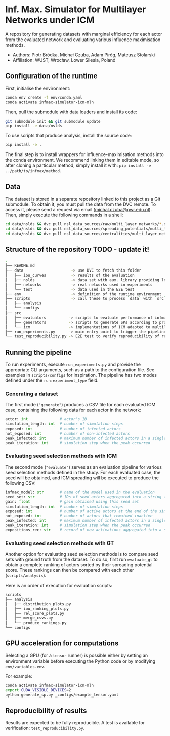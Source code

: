 # Inf. Max. Simulator for Multilayer Networks under ICM 

A repository for generating datasets with marginal efficiency for each actor from the evaluated 
network and evaluating various influence maximisation methods.

* Authors: Piotr Bródka, Michał Czuba, Adam Piróg, Mateusz Stolarski
* Affiliation: WUST, Wrocław, Lower Silesia, Poland

## Configuration of the runtime

First, initialise the environment:

```bash
conda env create -f env/conda.yaml
conda activate infmax-simulator-icm-mln
```

Then, pull the submodule with data loaders and install its code:

```bash
git submodule init && git submodule update
pip install -e data/nslds
```

To use scripts that produce analysis, install the source code:

```bash
pip install -e .
```

The final step is to install wrappers for influence-maximisation methods into the conda environment.
We recommend linking them in editable mode, so after cloning a particular method, simply install it 
with: `pip install -e ../path/to/infmax/method`.

## Data

The dataset is stored in a separate repository linked to this project as a Git submodule. To obtain
it, you must pull the data from the DVC remote. To access it, please send a request via email
(michal.czuba@pwr.edu.pl). Then, simply execute the following commands in a shell:

```bash
cd data/nslds && dvc pull nsl_data_sources/raw/multi_layer_networks/*.dvc && cd ..
cd data/nslds && dvc pull nsl_data_sources/spreading_potentials/multi_layer_networks/*.dvc && cd ..
cd data/nslds && dvc pull nsl_data_sources/centralities/multi_layer_networks/*.dvc && cd ..
```

## Structure of the repository TODO - update it!

```bash
.
├── README.md 
├── data                     -> use DVC to fetch this folder
│   ├── iou_curves           -> results of the evaluation
│   ├── nslds                -> data set with aux. library providing loaders
│   ├── networks             -> real networks used in experiments
│   └── test                 -> data used in the E2E test
├── env                      -> definition of the runtime environment
├── scripts                  -> call these to process `data` with `src`
│   ├── analysis
│   └── configs
├── src
│   ├── evaluators          -> scripts to evaluate performance of infmax methods
│   ├── generators          -> scripts to generate SPs according to provided configs
│   └── icm                 -> implementations of ICM adapted to multilayer networks
├── run_experiments.py      -> main entry point to trigger the pipeline
└── test_reproducibility.py -> E2E test to verify reproducibility of results
```

## Running the pipeline

To run experiments, execute `run_experiments.py` and provide the appropriate CLI arguments, such as
a path to the configuration file. See examples in `scripts/configs` for inspiration. The pipeline
has two modes defined under the `run:experiment_type` field.

### Generating a dataset

The first mode (`"generate"`) produces a CSV file for each evaluated ICM case, containing the
following data for each actor in the network:

```python
actor: int              # actor's ID
simulation_length: int  # number of simulation steps
exposed: int            # number of infected actors
not_exposed: int        # number of non-infected actors
peak_infected: int      # maximum number of infected actors in a single simulation step
peak_iteration: int     # simulation step when the peak occurred
```

### Evaluating seed selection methods with ICM

The second mode (`"evaluate"`) serves as an evaluation pipeline for various seed selection methods
defined in the study. For each evaluated case, the seed will be obtained, and ICM spreading will be
executed to produce the following CSV:

```python
infmax_model: str       # name of the model used in the evaluation
seed_set: str           # IDs of seed actors aggregated into a string (separated by ;)
gain: float             # gain obtained using this seed set
simulation_length: int  # number of simulation steps
exposed: int            # number of active actors at the end of the simulation
not_exposed: int        # number of actors that remained inactive
peak_infected: int      # maximum number of infected actors in a single simulation step
peak_iteration: int     # simulation step when the peak occurred
expositions_rec: str    # record of new activations aggregated into a string (separated by ;)
```

### Evaluating seed selection methods with GT

Another option for evaluating seed selection methods is to compare seed sets with ground truth from
the dataset. To do so, first run `evaluate_gt` to obtain a complete ranking of actors sorted by their
spreading potential score. These rankings can then be compared with each other (`scripts/analysis`).

Here is an order of execution for evaluation scripts:

```bash
scripts
├── analysis
│   ├── distribution_plots.py
│   ├── iou_ranking_plots.py
│   ├── rel_score_plots.py
│   ├── merge_csvs.py
│   └── produce_rankings.py
└── configs
```

## GPU acceleration for computations

Selecting a GPU (for a `tensor` runner) is possible either by setting an environment variable before
executing the Python code or by modifying `env/variables.env`.

For example:

```bash
conda activate infmax-simulator-icm-mln
export CUDA_VISIBLE_DEVICES=2
python generate_sp.py _configs/example_tensor.yaml
```

## Reproducibility of results

Results are expected to be fully reproducible. A test is available for verification:
`test_reproducibility.py`.
